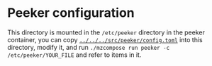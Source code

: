 Peeker configuration
====================

This directory is mounted in the `/etc/peeker` directory in the peeker container, you can
copy [`../../../src/peeker/config.toml`](../../../src/peeker/config.toml) into this
directory, modify it, and run `./mzcompose run peeker -c /etc/peeker/YOUR_FILE` and refer to
items in it.
